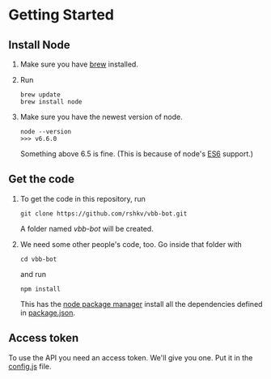 # Getting Started
## Install Node
1. Make sure you have [brew](http://brew.sh) installed.
2. Run
    ```
    brew update
    brew install node
    ```
    
3. Make sure you have the newest version of node. 
    ```
    node --version
    >>> v6.6.0
    ```
    Something above 6.5 is fine. (This is because of node's [ES6](https://github.com/lukehoban/es6features) support.)

## Get the code
1. To get the code in this repository, run 
    ```
    git clone https://github.com/rshkv/vbb-bot.git
    ```
    A folder named _vbb-bot_ will be created.
    
2. We need some other people's code, too. Go inside that folder with
    ```
    cd vbb-bot
    ```
    and run
    ```
    npm install
    ```
    This has the [node package manager](https://www.npmjs.com) install all the dependencies defined in [package.json](https://github.com/rshkv/vbb-bot/blob/master/package.json).

## Access token
To use the API you need an access token. We'll give you one.
Put it in the [config.js](https://github.com/rshkv/vbb-bot/blob/master/config.js) file.
